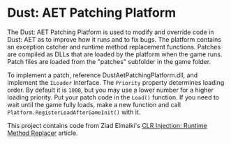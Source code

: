 Dust: AET Patching Platform
===========================

The Dust: AET Patching Platform is used to modify and override code in Dust: AET as to improve how it runs and to fix bugs. The platform contains an exception catcher and runtime method replacement functions. Patches are compiled as DLLs that are loaded by the platform when the game runs. Patch files are loaded from the "patches" subfolder in the game folder.

To implement a patch, reference DustAetPatchingPlatform.dll, and implement the `ILoader` interface. The `Priority` property determines loading order. By default it is `1000`, but you may use a lower number for a higher loading priority. Put your patch code in the `Load()` function. If you need to wait until the game fully loads, make a new function and call `Platform.RegisterLoadAfterGameInit()` with it.

This project contains code from Ziad Elmalki's [CLR Injection: Runtime Method Replacer](http://www.codeproject.com/Articles/37549/CLR-Injection-Runtime-Method-Replacer) article.
